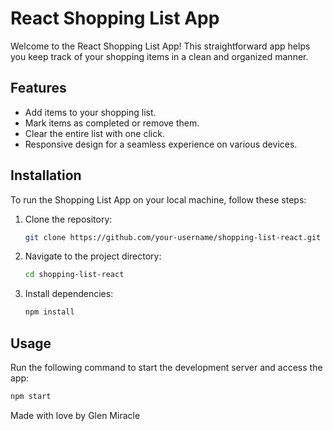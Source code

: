 # React Shopping List App

Welcome to the React Shopping List App! This straightforward app helps you keep track of your shopping items in a clean and organized manner.

## Features

- Add items to your shopping list.
- Mark items as completed or remove them.
- Clear the entire list with one click.
- Responsive design for a seamless experience on various devices.

## Installation

To run the Shopping List App on your local machine, follow these steps:

1. Clone the repository:
    ```bash
    git clone https://github.com/your-username/shopping-list-react.git
    ```

2. Navigate to the project directory:
    ```bash
    cd shopping-list-react
    ```

3. Install dependencies:
    ```bash
    npm install
    ```

## Usage

Run the following command to start the development server and access the app:

```bash
npm start
```
Made with love by Glen Miracle
